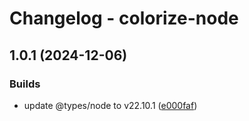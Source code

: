 # Changelog - colorize-node

## 1.0.1 (2024-12-06)

### Builds

- update @types/node to v22.10.1 ([e000faf](https://github.com/jrson83/ts-lib/commit/e000faf))
